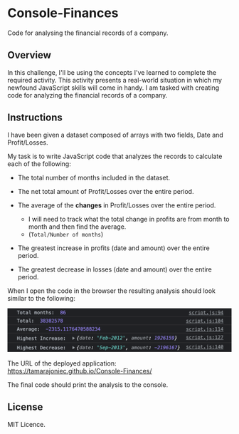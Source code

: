 # Console-Finances
Code for analysing the financial records of a company.

## Overview
 
In this challenge, I'll be using the concepts I've learned to complete the required activity. This activity presents a real-world situation in which my newfound JavaScript skills will come in handy. I am tasked with creating code for analyzing the financial records of a company.

## Instructions

I have been given a dataset composed of arrays with two fields, Date and Profit/Losses.

My task is to write JavaScript code that analyzes the records to calculate each of the following:

* The total number of months included in the dataset.

* The net total amount of Profit/Losses over the entire period.

* The average of the **changes** in Profit/Losses over the entire period.
  * I will need to track what the total change in profits are from month to month and then find the average.
  * (`Total/Number of months`)

* The greatest increase in profits (date and amount) over the entire period.

* The greatest decrease in losses (date and amount) over the entire period.

When I open the code in the browser the resulting analysis should look similar to the following:

 ![Screenshot](images/Screenshot.png "Screenshot")

The URL of the deployed application: https://tamarajoniec.github.io/Console-Finances/

The final code should print the analysis to the console.

## License

MIT Licence.
